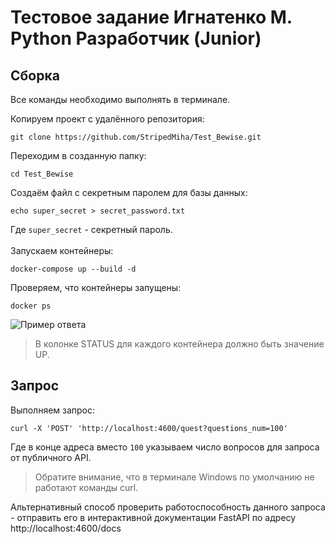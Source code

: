 # Тестовое задание Игнатенко М. Python Разработчик (Junior)

## Сборка

Все команды необходимо выполнять в терминале.

Копируем проект с удалённого репозитория:

```
git clone https://github.com/StripedMiha/Test_Bewise.git
```

Переходим в созданную папку:

```
cd Test_Bewise
```

Создаём файл с секретным паролем для базы данных:

```
echo super_secret > secret_password.txt
```

Где `super_secret` - секретный пароль. <br><br>
Запускаем контейнеры:

```
docker-compose up --build -d
```

Проверяем, что контейнеры запущены:

```
docker ps
```

![Пример ответа](https://cdn.discordapp.com/attachments/701168352210452511/971677744062668810/unknown.png)
> В колонке STATUS для каждого контейнера должно быть значение UP.

## Запрос

Выполняем запрос:

```
curl -X 'POST' 'http://localhost:4600/quest?questions_num=100'
```

Где в конце адреса вместо `100` указываем число вопросов для запроса от публичного API. <br>
> Обратите внимание, что в терминале Windows по умолчанию не работают команды curl.

Альтернативный способ проверить работоспособность данного запроса - отправить его в интерактивной документации FastAPI по адресу http://localhost:4600/docs
